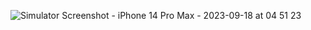 ![Simulator Screenshot - iPhone 14 Pro Max - 2023-09-18 at 04 51 23](https://github.com/HafizSp/ostad_assignment_5/assets/94937443/6957077b-76b9-4efe-bf9c-d6ec76653996)
